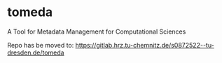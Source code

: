 # tomeda
A Tool for Metadata Management for Computational Sciences

Repo has be moved to: https://gitlab.hrz.tu-chemnitz.de/s0872522--tu-dresden.de/tomeda
